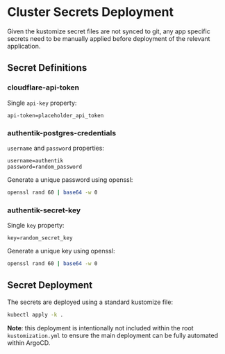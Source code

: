 # Cluster Secrets Deployment

Given the kustomize secret files are not synced to git, any app specific secrets need to be manually applied before deployment of the relevant application.

## Secret Definitions

### cloudflare-api-token

Single `api-key` property:

```env
api-token=placeholder_api_token
```

### authentik-postgres-credentials

`username` and `password` properties:

```env
username=authentik
password=random_password
```

Generate a unique password using openssl:

```sh
openssl rand 60 | base64 -w 0
```

### authentik-secret-key

Single `key` property:

```env
key=random_secret_key
```

Generate a unique key using openssl:

```sh
openssl rand 60 | base64 -w 0
```

## Secret Deployment

The secrets are deployed using a standard kustomize file:

```sh
kubectl apply -k .
```

**Note**: this deployment is intentionally not included within the root `kustomization.yml` to ensure the main deployment can be fully automated within ArgoCD.
